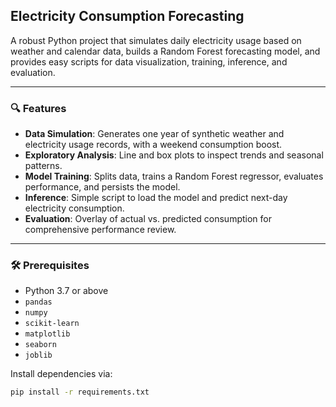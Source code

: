 ## Electricity Consumption Forecasting

A robust Python project that simulates daily electricity usage based on weather and calendar data, builds a Random Forest forecasting model, and provides easy scripts for data visualization, training, inference, and evaluation.

---

### 🔍 Features

- **Data Simulation**: Generates one year of synthetic weather and electricity usage records, with a weekend consumption boost.  
- **Exploratory Analysis**: Line and box plots to inspect trends and seasonal patterns.  
- **Model Training**: Splits data, trains a Random Forest regressor, evaluates performance, and persists the model.  
- **Inference**: Simple script to load the model and predict next-day electricity consumption.  
- **Evaluation**: Overlay of actual vs. predicted consumption for comprehensive performance review.  

---

### 🛠️ Prerequisites

- Python 3.7 or above  
- `pandas`  
- `numpy`  
- `scikit-learn`  
- `matplotlib`  
- `seaborn`  
- `joblib`  

Install dependencies via:
```bash
pip install -r requirements.txt
